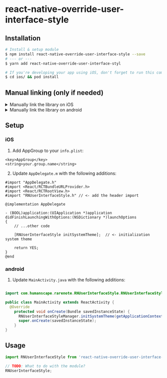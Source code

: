 # react-native-override-user-interface-style

## Installation

```bash
# Install & setup module
$ npm install react-native-override-user-interface-style --save
# --- or ---
$ yarn add react-native-override-user-interface-styl

# If you're developing your app using iOS, don't forget to run this command
$ cd ios/ && pod install
```


## Manual linking (only if needed)

<details>
<summary>Manually link the library on iOS</summary>
</br>

Add this line to your `ios/Podfile` file, then run `pod install`.

```bash
target 'YourAwesomeProject' do
  # …
  pod 'RNUserInterfaceStyle', :path => '../node_modules/react-native-override-user-interface-style'
end
```
</details>


<details>
<summary>Manually link the library on android</summary>
</br>

1. Add the following lines to `android/settings.gradle`:

```gradle
include ':react-native-override-user-interface-style'
project(':react-native-override-user-interface-style').projectDir = new File(rootProject.projectDir, '../node_modules/react-native-override-user-interface-style/android')
```

2. Add the implementation line to the dependencies in `android/app/build.gradle`:

```gradle
dependencies {
  // ...
  implementation project(':react-native-override-user-interface-style')
}
```

3. Add the import and link the package in `MainApplication.java`:

```java
package com.maruzzing.rnuserinterfacestyle.RNUserInterfaceStylePackage; 

public class MainApplication extends Application implements ReactApplication {

  // …
    @Override
    protected List<ReactPackage> getPackages() {
      List<ReactPackage> packages = new PackageList(this).getPackages();
      // Packages that cannot be autolinked yet can be added manually here, for example:
      // …
      packages.add(new RNUserInterfaceStylePackage());
      return packages;
    }
  // …
}
```

</details>


## Setup

### iOS
1. Add AppGroup to your `info.plist`:
```
<key>AppGroup</key>
<string>your.group.name</string>
```

2. Update `AppDelegate.m` with the following additions:
```obj-c
#import "AppDelegate.h"
#import <React/RCTBundleURLProvider.h>
#import <React/RCTRootView.h>
#import "RNUserInterfaceStyle.h" // <- add the header import

@implementation AppDelegate

- (BOOL)application:(UIApplication *)application didFinishLaunchingWithOptions:(NSDictionary *)launchOptions
{
    // ...other code

    [RNUserInterfaceStyle initSystemTheme];  // <- initialization system theme

    return YES;
}
@end
```

### android
1. Update `MainActivity.java` with the following additions:

```java

import com.humanscape.rarenote.RNUserInterfaceStyle.RNUserInterfaceStyleManager; // <- add this necessary import

public class MainActivity extends ReactActivity {
  @Override
    protected void onCreate(Bundle savedInstanceState) {
      RNUserInterfaceStyleManager.initSystemTheme(getApplicationContext(), "your preference name"); // <- initialization system theme
      super.onCreate(savedInstanceState);
    }
}
```
## Usage
```javascript
import RNUserInterfaceStyle from 'react-native-override-user-interface-style';

// TODO: What to do with the module?
RNUserInterfaceStyle;
```
